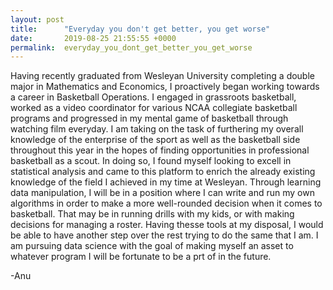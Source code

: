 ```yaml
---
layout: post
title:      "Everyday you don't get better, you get worse"
date:       2019-08-25 21:55:55 +0000
permalink:  everyday_you_dont_get_better_you_get_worse
---
```



Having recently graduated from Wesleyan University completing a double major in Mathematics and Economics, I proactively began working towards a career in Basketball Operations. I engaged in grassroots basketball, worked as a video coordinator for various NCAA collegiate basketball programs and progressed in my mental game of basketball through watching film everyday. I am taking on the task of furthering my overall knowledge of the enterprise of the sport as well as the basketball side throughout this year in the hopes of finding opportunities in professional basketball as a scout. In doing so, I found myself looking to excell in statistical analysis and came to this platform to enrich the already existing knowledge of the field I achieved in my time at Wesleyan. Through learning data manipulation, I will be in a position where I can write and run my own algorithms in order to make a more well-rounded decision when it comes to basketball. That may be in running drills with my kids, or with making decisions for managing a roster. Having thesse tools at my disposal, I would be able to have another step over the rest trying to do the same that I am. I am pursuing data science with the goal of making myself an asset to whatever program I will be fortunate to be a prt of in the future.

-Anu

